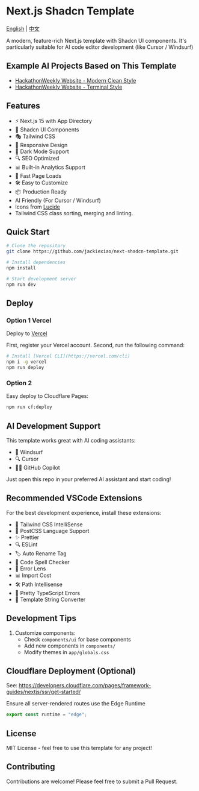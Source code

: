 # Next.js Shadcn Template
[English](README.md) | [中文](README.zh-CN.md)

A modern, feature-rich Next.js template with Shadcn UI components. It's particularly suitable for AI code editor development (like Cursor / Windsurf)

## Example AI Projects Based on This Template
- [HackathonWeekly Website - Modern Clean Style](https://hackweek.pages.dev/)
- [HackathonWeekly Website - Terminal Style](https://terminal-style.hackweek.pages.dev/)

## Features

- ⚡️ Next.js 15 with App Directory
- 🎨 Shadcn UI Components
- 🎭 Tailwind CSS
- 📱 Responsive Design
- 🌙 Dark Mode Support
- 🔍 SEO Optimized
- 📊 Built-in Analytics Support
- 🚀 Fast Page Loads
- 🛠️ Easy to Customize
- 📦 Production Ready
- AI Friendly (For Cursor / Windsurf)
- Icons from [Lucide](https://lucide.dev)
- Tailwind CSS class sorting, merging and linting.

## Quick Start

```bash
# Clone the repository
git clone https://github.com/jackiexiao/next-shadcn-template.git

# Install dependencies
npm install

# Start development server
npm run dev
```

## Deploy

### Option 1 Vercel
Deploy to [Vercel](https://vercel.com)

First, register your Vercel account.
Second, run the following command:

```bash
# Install [Vercel CLI](https://vercel.com/cli)
npm i -g vercel
npm run deploy
```
### Option 2

Easy deploy to Cloudflare Pages:
```bash
npm run cf:deploy
```

## AI Development Support

This template works great with AI coding assistants:
- 🌊 Windsurf
- 🔍 Cursor
- 👨‍💻 GitHub Copilot

Just open this repo in your preferred AI assistant and start coding!

## Recommended VSCode Extensions

For the best development experience, install these extensions:

- 🎨 Tailwind CSS IntelliSense
- 📝 PostCSS Language Support
- ✨ Prettier
- 🔍 ESLint
- 🏷️ Auto Rename Tag
- 📖 Code Spell Checker
- 🎯 Error Lens
- 📊 Import Cost
- 🛠️ Path Intellisense
- 🔧 Pretty TypeScript Errors
- 🧵 Template String Converter

## Development Tips

1. Customize components:
   - Check `components/ui` for base components
   - Add new components in `components/`
   - Modify themes in `app/globals.css`

## Cloudflare Deployment (Optional)
See: https://developers.cloudflare.com/pages/framework-guides/nextjs/ssr/get-started/

Ensure all server-rendered routes use the Edge Runtime
```js
export const runtime = "edge";
```

## License

MIT License - feel free to use this template for any project!

## Contributing

Contributions are welcome! Please feel free to submit a Pull Request.
